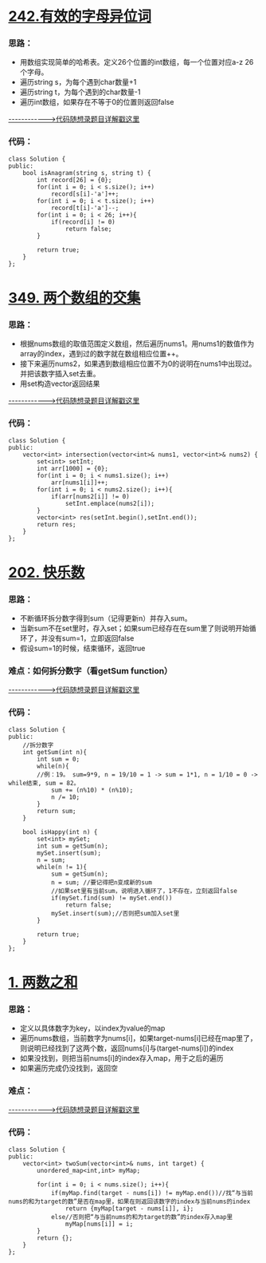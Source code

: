 # [242.有效的字母异位词](https://leetcode.cn/problems/valid-anagram/)
### 思路：
- 用数组实现简单的哈希表。定义26个位置的int数组，每一个位置对应a-z 26个字母。
- 遍历string s，为每个遇到char数量+1
- 遍历string t，为每个遇到的char数量-1
- 遍历int数组，如果存在不等于0的位置则返回false
   
[------------>代码随想录题目详解戳这里](https://programmercarl.com/0242.%E6%9C%89%E6%95%88%E7%9A%84%E5%AD%97%E6%AF%8D%E5%BC%82%E4%BD%8D%E8%AF%8D.html)

### 代码：  
```
class Solution {
public:
    bool isAnagram(string s, string t) {
        int record[26] = {0};
        for(int i = 0; i < s.size(); i++)
            record[s[i]-'a']++;
        for(int i = 0; i < t.size(); i++)
            record[t[i]-'a']--;    
        for(int i = 0; i < 26; i++){
            if(record[i] != 0)
                return false;
        }

        return true;
    }
};
```

# [349. 两个数组的交集](https://leetcode.cn/problems/intersection-of-two-arrays/)
### 思路：
- 根据nums数组的取值范围定义数组，然后遍历nums1。用nums1的数值作为array的index，遇到过的数字就在数组相应位置++。
- 接下来遍历nums2，如果遇到数组相应位置不为0的说明在nums1中出现过。并把该数字插入set去重。
- 用set构造vector返回结果

[------------>代码随想录题目详解戳这里](https://programmercarl.com/0349.%E4%B8%A4%E4%B8%AA%E6%95%B0%E7%BB%84%E7%9A%84%E4%BA%A4%E9%9B%86.html)

### 代码：  
```
class Solution {
public:
    vector<int> intersection(vector<int>& nums1, vector<int>& nums2) {
        set<int> setInt;
        int arr[1000] = {0};
        for(int i = 0; i < nums1.size(); i++)
            arr[nums1[i]]++;
        for(int i = 0; i < nums2.size(); i++){
            if(arr[nums2[i]] != 0)
                setInt.emplace(nums2[i]);
        }
        vector<int> res(setInt.begin(),setInt.end());
        return res;
    }
};
```

# [202. 快乐数](https://leetcode.cn/problems/happy-number/)
### 思路：
- 不断循环拆分数字得到sum（记得更新n）并存入sum。
- 当新sum不在set里时，存入set；如果sum已经存在在sum里了则说明开始循环了，并没有sum=1，立即返回false
- 假设sum=1的时候，结束循环，返回true

### 难点：如何拆分数字（看getSum function）
[------------>代码随想录题目详解戳这里](https://programmercarl.com/0202.%E5%BF%AB%E4%B9%90%E6%95%B0.html)

### 代码：  
```
class Solution {
public:
    //拆分数字
    int getSum(int n){
        int sum = 0;
        while(n){
        //例：19。 sum=9*9, n = 19/10 = 1 -> sum = 1*1, n = 1/10 = 0 -> while结束, sum = 82。
            sum += (n%10) * (n%10);
            n /= 10;
        }
        return sum;
    }

    bool isHappy(int n) {
        set<int> mySet;
        int sum = getSum(n);
        mySet.insert(sum);
        n = sum;
        while(n != 1){
            sum = getSum(n);
            n = sum; //要记得把n变成新的sum
            //如果set里有当前sum，说明进入循环了，1不存在，立刻返回false
            if(mySet.find(sum) != mySet.end())
                return false;
            mySet.insert(sum);//否则把sum加入set里
        }

        return true;
    }
};
```


# [1. 两数之和](https://programmercarl.com/0001.%E4%B8%A4%E6%95%B0%E4%B9%8B%E5%92%8C.html)
### 思路：
- 定义以具体数字为key，以index为value的map
- 遍历nums数组，当前数字为nums[i]，如果target-nums[i]已经在map里了，则说明已经找到了这两个数，返回nums[i]与(target-nums[i])的index
- 如果没找到，则把当前nums[i]的index存入map，用于之后的遍历
- 如果遍历完成仍没找到，返回空

### 难点：
[------------>代码随想录题目详解戳这里](https://programmercarl.com/0001.%E4%B8%A4%E6%95%B0%E4%B9%8B%E5%92%8C.html )

### 代码：  
```
class Solution {
public:
    vector<int> twoSum(vector<int>& nums, int target) {
        unordered_map<int,int> myMap;

        for(int i = 0; i < nums.size(); i++){
            if(myMap.find(target - nums[i]) != myMap.end())//找“与当前nums的和为target的数”是否在map里，如果在则返回该数字的index与当前nums的index
                return {myMap[target - nums[i]], i};
            else//否则把“与当前nums的和为target的数”的index存入map里
                myMap[nums[i]] = i;
        }
        return {};
    }
};
```
